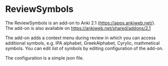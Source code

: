 # ReviewSymbols

The ReviewSymbols is an add-on to Anki 2.1 (https://apps.ankiweb.net/). The add-on is also available on https://ankiweb.net/shared/addons/2.1

The add-on adds a context menu during review in which you can access additional symbols, e.g. IPA alphabet,
GreekAlphabet, Cyrylic, mathmetical symbols. You can edit list of symbols by editing configuration of the add-on.

The configuration is a simple json file.
